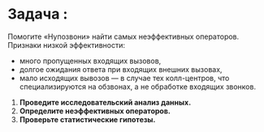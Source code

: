
# Задача **:**

Помогите «Нупозвони» найти самых неэффективных операторов. Признаки низкой эффективности:

- много пропущенных входящих вызовов,
- долгое ожидания ответа при входящих внешних вызовах,
- мало исходящих вывозов — в случае тех колл-центров, что специализируются на обзвонах, а не обработке входящих звонков.

1. **Проведите исследовательский анализ данных.**
2. **Определите неэффективных операторов.**
3. **Проверьте статистические гипотезы.**
